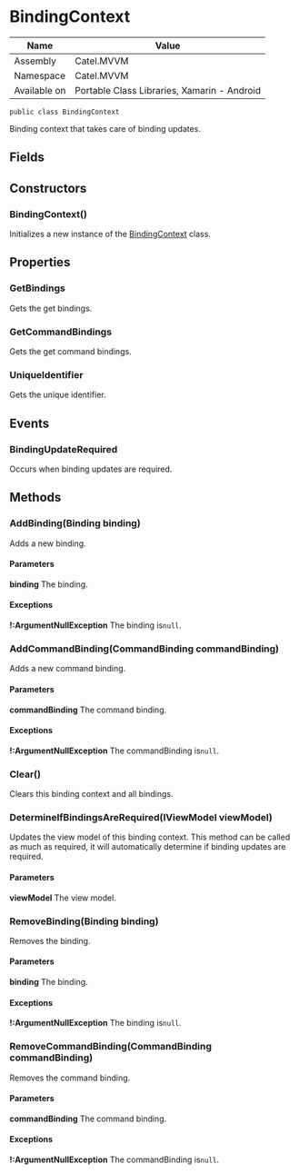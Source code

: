 

# BindingContext

Name|Value
---|---
Assembly|Catel.MVVM
Namespace|Catel.MVVM
Available on|Portable Class Libraries, Xamarin - Android

```
public class BindingContext
```

Binding context that takes care of binding updates.



## Fields

## Constructors

### BindingContext()

Initializes a new instance of the [BindingContext](#) class.



## Properties

### GetBindings

Gets the get bindings.



### GetCommandBindings

Gets the get command bindings.



### UniqueIdentifier

Gets the unique identifier.



## Events

### BindingUpdateRequired

Occurs when binding updates are required.



## Methods

### AddBinding(Binding binding)

Adds a new binding.

#### Parameters

**binding**
The binding.

#### Exceptions

**!:ArgumentNullException**
The binding is`null`.



### AddCommandBinding(CommandBinding commandBinding)

Adds a new command binding.

#### Parameters

**commandBinding**
The command binding.

#### Exceptions

**!:ArgumentNullException**
The commandBinding is`null`.



### Clear()

Clears this binding context and all bindings.



### DetermineIfBindingsAreRequired(IViewModel viewModel)

Updates the view model of this binding context. This method can be called as much as required, it will automatically determine if binding updates are required.

#### Parameters

**viewModel**
The view model.



### RemoveBinding(Binding binding)

Removes the binding.

#### Parameters

**binding**
The binding.

#### Exceptions

**!:ArgumentNullException**
The binding is`null`.



### RemoveCommandBinding(CommandBinding commandBinding)

Removes the command binding.

#### Parameters

**commandBinding**
The command binding.

#### Exceptions

**!:ArgumentNullException**
The commandBinding is`null`.



